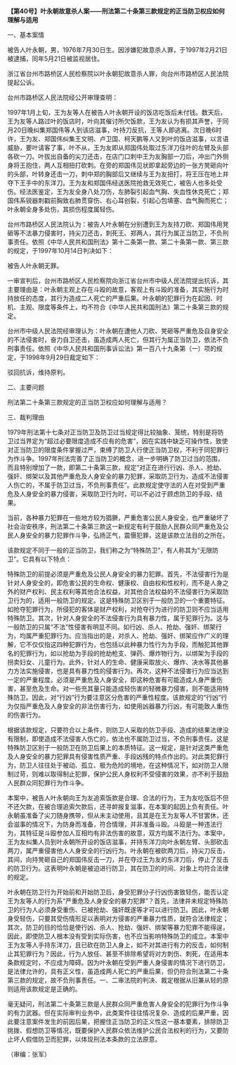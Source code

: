 **【第40号】叶永朝故意杀人案——刑法第二十条第三款规定的正当防卫权应如何理解与适用**

一、基本案情

被告人叶永朝，男，1976年7月30日生。因涉嫌犯故意杀人罪，于1997年2月21日被逮捕，同年5月21日被监视居住。

浙江省台州市路桥区人民检察院以叶永朝犯故意杀人罪，向台州市路桥区人民法院提起公诉。

台州市路桥区人民法院经公开审理查明：

1997年1月上旬，王为友等人在被告人叶永朝开设的饭店吃饭后未付钱。数天后，王为友等人路过叶的饭店时，叶向其催讨所欠饭款，王为友认为有损其声誉，于同月20日晚纠集郑国伟等人到该店滋事，叶持刀反抗，王等人即逃离。次日晚6时许，王为友、郑国伟纠集王文明、卢卫国、柯天鹏等人又到叶的饭店滋事，以言语威胁，要叶请客了事，叶不从，王为友即从郑国伟处取过东洋刀往叶的左臂及头部各砍一刀。叶拔出自备的尖刀还击，在店门口刺中王为友胸部一刀后，冲出门外侧身将王抱住，两人互相扭打砍刺。在旁的郑国伟见状即拿起旁边的一张方凳砸向叶的头部，叶转身还击一刀，刺中郑的胸部后又继续与王为友扭打，将王压在地上并夺下王手中的东洋刀。王为友和郑国伟经送医院抢救无效死亡，被告人也多处受伤。经法医鉴定，王为友全身八处刀伤，左肺裂引起血气胸、失血性休克死亡；郑国伟系锐器刺戳前胸致右肺贯穿伤、右心耳创裂，引起心包填塞、血气胸而死亡；叶永朝全身多处伤，其损伤程度属轻伤。

台州市路桥区人民法院认为：被告人叶永朝在分别遭到王为友持刀砍、郑国伟用凳砸等不法暴力侵害时，持尖刀还击，刺死王、郑两人，其行为属正当防卫，不负刑事责任。依照《中华人民共和国刑法》第十二条第一款、第二十条第一款、第三款的规定，于1997年10月14日判决如下：

被告人叶永朝无罪。

一审宣判后，台州市路桥区人民检察院向浙江省台州市中级人民法院提出抗诉，其主要理由是：叶永朝主观上存在斗殴的故意，客观上有斗殴的准备，其实施行为时持放任的态度，其行为造成二人死亡的严重后果。叶永朝的犯罪行为在起因、时机、主观、限度等条件上，均不符合《中华人民共和国刑法》第二十条第三款的规定。

台州市中级人民法院经审理认为：叶永朝在遭他人刀砍、凳砸等严重危及自身安全的不法侵害时，奋力自卫还击，虽造成两人死亡，但其行为属正当防卫，依法不负刑事责任。依照《中华人民共和国刑事诉讼法》第一百八十九条第（一）项的规定，于1998年9月29日裁定如下：

驳回抗诉，维持原判。

二、主要问题

刑法第二十条第三款规定的正当防卫权应如何理解与适用？

三、裁判理由

1979年刑法第十七条对正当防卫及防卫过当规定得比较抽象、笼统，特别是将防卫过当界定为“超过必要限度造成不应有的危害”，因在实践中缺乏可操作性，致使对正当防卫的限度条件掌握过严，束缚了防卫人行使正当防卫权，不利于同犯罪行为作斗争。1997年刑法完善了正当防卫的概念，进一步明确了防卫过当的范围，而且特别增加了一款，即第二十条第三款，规定“对正在进行行凶、杀人、抢劫、强奸、绑架以及其他严重危及人身安全的暴力犯罪，采取防卫行为，造成不法侵害人伤亡的，不属于防卫过当，不负刑事责任”。此款规定使守法的人在对受到严重危及人身安全的暴力侵害，采取防卫行为时，可以不必过于顾虑防卫的手段、结果。

当前，各种暴力犯罪在一些地方较为猖獗，严重危害公民人身安全，也严重破坏了社会治安秩序，刑法第二十条第三款这一新规定有利于鼓励人民群众同严重危及公民人身安全的暴力犯罪作斗争，弘扬正气，震慑犯罪，这是该款立法目的之所在。

该款规定不同于一般的正当防卫，我们称之为“特殊防卫”，有人称其为“无限防卫”。它具有以下特点：

特殊防卫的前提必须是严重危及公民人身安全的暴力犯罪。首先，不法侵害行为是针对人身安全的，即危害公民的生命权、健康权、自由权和性权利，而不是人身之外的财产权利、民主权利等其他合法权益，对其他合法权益的不法侵害行为采取防卫行为的，适用一般防卫的规定。这是特殊防卫区别于一般防卫的一个重要特征。如抢夺犯罪行为，所侵犯的客体是财产权利，对抢夺行为进行的防卫则不应当适用特殊防卫。其次，针对人身安全的不法侵害行为具有暴力性，属于犯罪行为。这与一般防卫的只属“不法”性侵害有明显不同。如行凶、杀人、抢劫、强奸、绑架行为，均属严重犯罪行为。应当指出的是，对杀人、抢劫、强奸、绑架应作广义的理解，它不仅仅指这四种犯罪行为，也包括以此种暴力性行为为手段，而触犯其他罪名的犯罪行为，如以抢劫为手段的抢劫枪支、弹药、爆炸物行为，以绑架为手段的拐卖妇女、儿童行为。此外，针对人的生命、健康采取放火、爆炸、决水等其他暴力方法实施侵害，也是具有暴力性的侵害行为。再次，这种不法侵害行为应当达到一定的严重程度。必须是严重危及人身安全，即这种危害有可能造成人身严重伤害，甚至危及生命。对一些充其量只能造成轻伤害的轻微暴力侵害，则不能适用特殊防卫。因此，对“行凶”行为要注意区分危害的严重性程度。该款规定的“行凶”行为仅指严重危及人身安全的非法伤害行为，如使用凶器暴力行凶，有可能致人重伤的伤害行为。

根据该款规定，只要符合以上条件，则防卫人采取的防卫手段、造成的结果法律没有限制，即使造成不法侵害人伤亡的，依法也不属防卫过当，不负刑事责任。这是特殊防卫区别于一般防卫在防卫后果上的本质特征。这一规定，是针对这类严重危及人身安全的暴力犯罪具有侵害性质严重、手段凶残的特点作出的。对此类犯罪行为，防卫人往往处于被动、孤立、极为危险的境地，在这种情况下，如对防卫人限制过苛，则难以取得制止犯罪，保护公民人身权利不受侵害的效果，亦不利于鼓励人民群众同犯罪行为作斗争。

本案中，被告人叶永朝向王为友追索饭款是合理、合法的行为，王为友吃饭后不但不还欠款，在被合理追索欠款后，还寻衅报复滋事，在本案的起因上负有责任。叶永朝虽准备了尖刀随身携带，但从未主动使用，且其是在王为友等人不甘罢休，还会滋事的情况下，为防身而准备，符合情理，并非准备斗殴。斗殴是一种违法行为，其特征是斗殴参加人互相均有非法伤害的故意，双方均属不法行为。本案中，王为友纠集人员到叶永朝所开设的饭店滋事，并持东洋刀向叶永朝左臂、头部砍击两刀，属严重侵害他人人身安全的行凶行为。叶永朝在被砍两刀后，持尖刀反击，其间，向持凳砸自己的郑国伟反击一刀，并在夺过王为友的东洋刀后，停止了反击的防卫行为。这表明叶永朝是被迫进行防卫，其在防卫的时间、对象上均符合法律的规定。

叶永朝在防卫行为开始前和开始防卫后，身受犯罪分子行凶伤害致轻伤，能否认定王为友等人的行为系“严重危及人身安全的暴力犯罪”？首先，法律并未规定特殊防卫的行为人必须身受重伤、已被抢劫、强奸既遂等才可以进行防卫。因此，叶永朝身受轻伤，只要其受伤情形足以表明对方侵害的严重暴力性质，就符合法律规定；其次，防卫的目的恰恰是使行凶、杀人、抢劫、强奸、绑架等暴力犯罪不能得逞，因此，即使防卫人根本没有受到实际伤害，也不应当影响特殊防卫的成立。本案中王为友等人手持东洋刀，且已砍在防卫人身上，如不对其进行有力的反击，如何制止其犯罪行为？因此，行为人放任、甚至不排除希望将对方刺伤、刺死，在适用本条款规定时，不应成为障碍。因为叶永朝在受到严重人身侵害的情况下进行防卫，是法律允许的，具有正义性，虽造成两人死亡的严重后果，但仍符合刑法第二十条第三款的规定，故不负刑事责任。一、二审法院的判决、裁定根据从旧兼从轻的原则适用该款规定是正确的。

毫无疑问，刑法第二十条第三款是人民群众同严重危害人身安全的犯罪行为作斗争的有力武器。但在实际审判业务中，此类案件往往情况复杂、造成的后果严重，因此要注意案件发生的前因后果，把握住正当防卫的正义性这一基本要素，排除防卫挑拨、假想防卫等情况，既要保护人民群众依法维护公民合法权利的行为，又要防止坏人假借防卫而犯罪，以体现刑法本条款的立法原意。

（审编：张军）